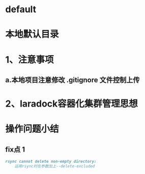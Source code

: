 # default
本地默认目录
====  

1、注意事项
====
a.本地项目注意修改 .gitignore 文件控制上传
----

2、laradock容器化集群管理思想
====


操作问题小结
====
fix点 1
----
```markdown
rsync cannot delete non-empty directory:
	运用rsync时在参数加上--delete-excluded
```
